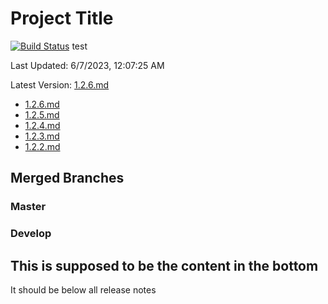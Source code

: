 # Project Title

[![Build Status](url_to_build_status)](link_to_build_status)
test

Last Updated: 6/7/2023, 12:07:25 AM

Latest Version: [1.2.6.md](release_notes/1.2.6.md)

- [1.2.6.md](release_notes/1.2.6.md)
- [1.2.5.md](release_notes/1.2.5.md)
- [1.2.4.md](release_notes/1.2.4.md)
- [1.2.3.md](release_notes/1.2.3.md)
- [1.2.2.md](release_notes/1.2.2.md)

## Merged Branches

### Master


### Develop


## This is supposed to be the content in the bottom
It should be below all release notes
